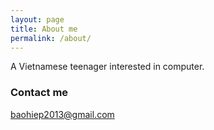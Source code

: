 ```yaml
---
layout: page
title: About me
permalink: /about/
---
```


A Vietnamese teenager interested in computer.

### Contact me

[baohiep2013@gmail.com](mailto:baohiep2013@gmail.com)
